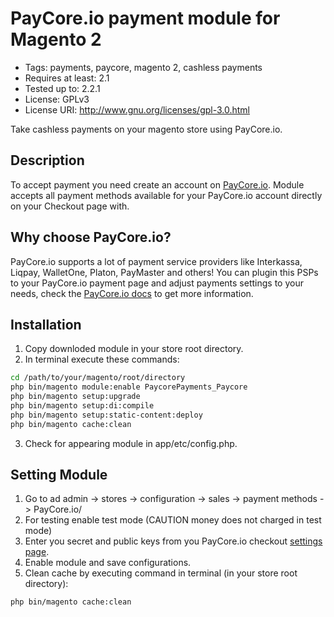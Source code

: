 # PayCore.io payment module for Magento 2 #

- Tags: payments, paycore, magento 2, cashless payments
- Requires at least: 2.1
- Tested up to: 2.2.1
- License: GPLv3
- License URI: http://www.gnu.org/licenses/gpl-3.0.html

Take cashless payments on your magento store using PayCore.io.

## Description ##
To accept payment you need create an account on [PayCore.io](https://dashboard.paycore.io).
Module accepts all payment methods available for your PayCore.io account directly on your Checkout page with.

## Why choose PayCore.io? ##

PayCore.io supports a lot of payment service providers like Interkassa, Liqpay, WalletOne, Platon, PayMaster and others! You can plugin this PSPs to your PayCore.io payment page and adjust payments settings to your needs, check the [PayCore.io docs](https://docs.paycore.io) to get more information.

## Installation ##
1. Copy downloded module in your store root directory.
2. In terminal execute these commands: 
```sh
cd /path/to/your/magento/root/directory
php bin/magento module:enable PaycorePayments_Paycore 
php bin/magento setup:upgrade
php bin/magento setup:di:compile
php bin/magento setup:static-content:deploy
php bin/magento cache:clean
```
3. Check for appearing module in app/etc/config.php.

## Setting Module ##

1. Go to ad admin -> stores -> configuration -> sales -> payment methods -> PayCore.io/
2. For testing enable test mode (CAUTION money does not charged in test mode)
3. Enter you secret and public keys from you PayCore.io checkout [settings page](https://dashboard.paycore.io/checkout/payment-pages).
4. Enable module and save configurations.
5. Clean cache by executing command in terminal (in your store root directory):
```sh
php bin/magento cache:clean
```


